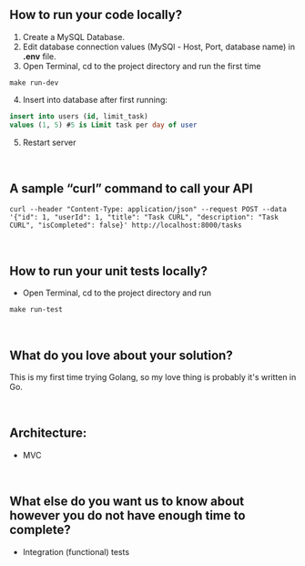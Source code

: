 ## How to run your code locally?

1. Create a MySQL Database.
2. Edit database connection values (MySQl - Host, Port, database name) in **.env** file.
3. Open Terminal, cd to the project directory and run the first time

```batch
make run-dev
```

4. Insert into database after first running:

```sql
insert into users (id, limit_task)
values (1, 5) #5 is Limit task per day of user
```

5. Restart server

<br>

## A sample “curl” command to call your API

```curl
curl --header "Content-Type: application/json" --request POST --data '{"id": 1, "userId": 1, "title": "Task CURL", "description": "Task CURL", "isCompleted": false}' http://localhost:8000/tasks
```

<br>

## How to run your unit tests locally?

-   Open Terminal, cd to the project directory and run

```batch
make run-test
```

<br>

## What do you love about your solution?

This is my first time trying Golang, so my love thing is probably it's written in Go.

<br>

## Architecture:

-   MVC

<br>

## What else do you want us to know about however you do not have enough time to complete?

-   Integration (functional) tests
